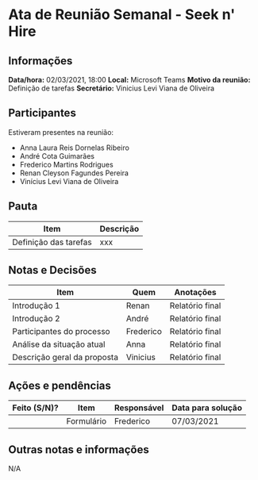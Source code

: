 # Ata de Reunião Semanal - Seek n' Hire

## Informações
**Data/hora:** 02/03/2021, 18:00
**Local:** Microsoft Teams 
**Motivo da reunião:** Definição de tarefas
**Secretário:** Vinicius Levi Viana de Oliveira

## Participantes
Estiveram presentes na reunião:
- Anna Laura Reis Dornelas Ribeiro
- André Cota Guimarães
- Frederico Martins Rodrigues
- Renan Cleyson Fagundes Pereira
- Vinícius Levi Viana de Oliveira

## Pauta

Item | Descrição
---- | ----
Definição das tarefas | xxx

## Notas e Decisões
Item | Quem | Anotações |
---- | ---- | ---- |
Introdução 1| Renan | Relatório final|
Introdução 2| André | Relatório final|
Participantes do processo | Frederico | Relatório final |
Análise da situação atual | Anna | Relatório final |
Descrição geral da proposta | Vinicius | Relatório final |


## Ações e pendências
| Feito (S/N)? | Item | Responsável | Data para solução |
| ---- | ---- | ---- | ---- |
| | Formulário | Frederico | 07/03/2021|


## Outras notas e informações
N/A

